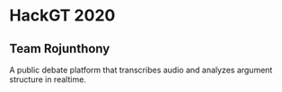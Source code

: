 # HackGT 2020
## Team Rojunthony
A public debate platform that transcribes audio and analyzes argument structure in realtime.

